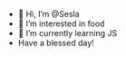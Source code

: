 - 👋 Hi, I’m @Sesla
- 👀 I’m interested in food
- 🌱 I’m currently learning JS
- Have a blessed day!
<!---
Sesla/Sesla is a ✨ special ✨ repository because its `README.md` (this file) appears on your GitHub profile.
You can click the Preview link to take a look at your changes.
--->
